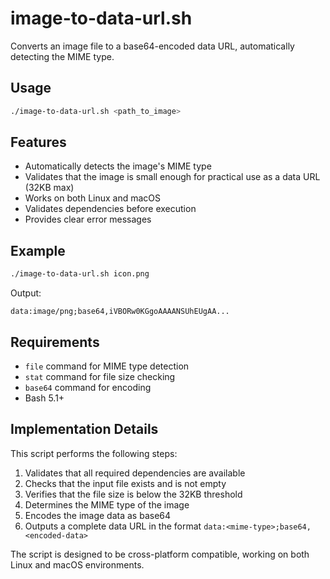 # image-to-data-url.sh

Converts an image file to a base64-encoded data URL, automatically detecting the MIME type.

## Usage
```bash
./image-to-data-url.sh <path_to_image>
```

## Features
- Automatically detects the image's MIME type
- Validates that the image is small enough for practical use as a data URL (32KB max)
- Works on both Linux and macOS
- Validates dependencies before execution
- Provides clear error messages

## Example
```bash
./image-to-data-url.sh icon.png
```
Output:
```
data:image/png;base64,iVBORw0KGgoAAAANSUhEUgAA...
```

## Requirements
- `file` command for MIME type detection
- `stat` command for file size checking
- `base64` command for encoding
- Bash 5.1+

## Implementation Details

This script performs the following steps:
1. Validates that all required dependencies are available
2. Checks that the input file exists and is not empty
3. Verifies that the file size is below the 32KB threshold
4. Determines the MIME type of the image
5. Encodes the image data as base64
6. Outputs a complete data URL in the format `data:<mime-type>;base64,<encoded-data>`

The script is designed to be cross-platform compatible, working on both Linux and macOS environments.